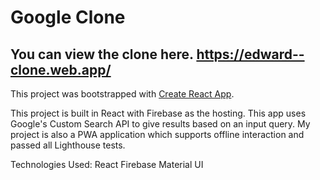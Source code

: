 # Google Clone

## You can view the clone here. https://edward--clone.web.app/

This project was bootstrapped with [Create React App](https://github.com/facebook/create-react-app).

This project is built in React with Firebase as the hosting. This app uses Google's Custom Search API to give results based on an input query. My project is also a PWA application which supports offline interaction and passed all Lighthouse tests.

Technologies Used:
React
Firebase
Material UI